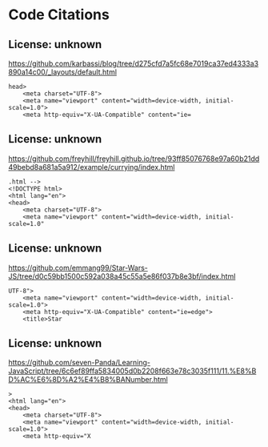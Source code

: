 # Code Citations

## License: unknown
https://github.com/karbassi/blog/tree/d275cfd7a5fc68e7019ca37ed4333a3890a14c00/_layouts/default.html

```
head>
    <meta charset="UTF-8">
    <meta name="viewport" content="width=device-width, initial-scale=1.0">
    <meta http-equiv="X-UA-Compatible" content="ie=
```


## License: unknown
https://github.com/freyhill/freyhill.github.io/tree/93ff85076768e97a60b21dd49bebd8a681a5a912/example/currying/index.html

```
.html -->
<!DOCTYPE html>
<html lang="en">
<head>
    <meta charset="UTF-8">
    <meta name="viewport" content="width=device-width, initial-scale=1.0"
```


## License: unknown
https://github.com/emmang99/Star-Wars-JS/tree/d0c59bb1500c592a038a45c55a5e86f037b8e3bf/index.html

```
UTF-8">
    <meta name="viewport" content="width=device-width, initial-scale=1.0">
    <meta http-equiv="X-UA-Compatible" content="ie=edge">
    <title>Star
```


## License: unknown
https://github.com/seven-Panda/Learning-JavaScript/tree/6c6ef89ffa5834005d0b2208f663e78c3035f111/11.%E8%BD%AC%E6%8D%A2%E4%B8%BANumber.html

```
>
<html lang="en">
<head>
    <meta charset="UTF-8">
    <meta name="viewport" content="width=device-width, initial-scale=1.0">
    <meta http-equiv="X
```

